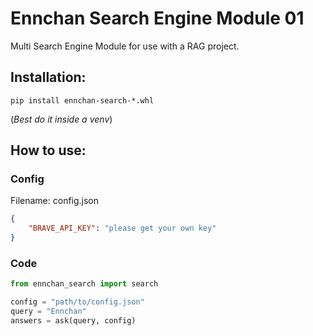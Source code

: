 # Ennchan Search Engine Module 01
Multi Search Engine Module for use with a RAG project.

## Installation:

`pip install ennchan-search-*.whl`

(*Best do it inside a venv*)


## How to use:
### Config
Filename: config.json
```json
{
    "BRAVE_API_KEY": "please get your own key"
}
```
### Code
```python
from ennchan_search import search

config = "path/to/config.json"
query = "Ennchan"
answers = ask(query, config)
```
